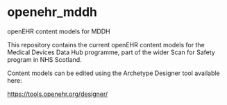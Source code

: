 # openehr_mddh
openEHR content models for MDDH

This repository contains the current openEHR content models for the Medical Devices Data Hub programme, part of the wider Scan for Safety program in NHS Scotland.

Content models can be edited using the Archetype Designer tool available here:

https://tools.openehr.org/designer/
